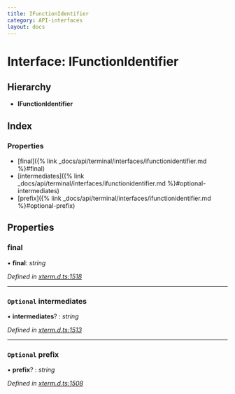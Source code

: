 ```yaml
---
title: IFunctionIdentifier
category: API-interfaces
layout: docs
---
```



# Interface: IFunctionIdentifier

## Hierarchy

* **IFunctionIdentifier**

## Index

### Properties

* [final]({% link _docs/api/terminal/interfaces/ifunctionidentifier.md %}#final)
* [intermediates]({% link _docs/api/terminal/interfaces/ifunctionidentifier.md %}#optional-intermediates)
* [prefix]({% link _docs/api/terminal/interfaces/ifunctionidentifier.md %}#optional-prefix)

## Properties

###  final

• **final**: *string*

*Defined in [xterm.d.ts:1518](https://github.com/xtermjs/xterm.js/blob/4.14.1/typings/xterm.d.ts#L1518)*

___

### `Optional` intermediates

• **intermediates**? : *string*

*Defined in [xterm.d.ts:1513](https://github.com/xtermjs/xterm.js/blob/4.14.1/typings/xterm.d.ts#L1513)*

___

### `Optional` prefix

• **prefix**? : *string*

*Defined in [xterm.d.ts:1508](https://github.com/xtermjs/xterm.js/blob/4.14.1/typings/xterm.d.ts#L1508)*
